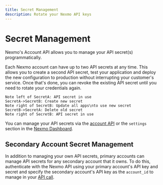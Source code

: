 ```yaml
---
title: Secret Management
description: Rotate your Nexmo API keys
---
```


# Secret Management

Nexmo's Account API allows you to manage your API secret(s) programmatically.

Each Nexmo account can have up to two API secrets at any time. This allows you to create a second API secret, test your application and deploy the new configuration to production without interrupting your customer's service. Once that's done, you can revoke the existing API secret until you need to rotate your credentials again.

```sequence_diagram
Note left of SecretA: API secret in use
SecretA->SecretB: Create new secret
Note right of SecretB: Update all apps\nto use new secret
SecretB->SecretA: Delete old secret
Note right of SecretB: API secret in use

```

You can manage your API secrets via the [account API](/api/account) or the `settings` section in the [Nexmo Dashboard](https://dashboard.nexmo.com/settings).

## Secondary Account Secret Management

In addition to managing your own API secrets, primary accounts can manage API secrets for any secondary account that it owns. To do this, authenticate with the Nexmo API using your primary account's API key and secret and specify the secondary account's API key as the `account_id` to manage in your [API call](/api/account/secret-management).
